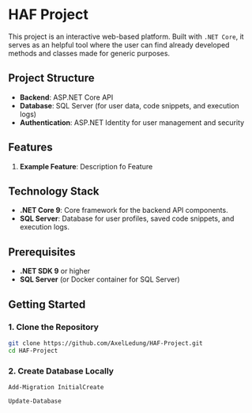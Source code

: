 # HAF Project

This project is an interactive web-based platform.
Built with `.NET Core`, it serves as an helpful tool where the user can find already developed methods and classes made for generic purposes. 

## Project Structure

- **Backend**: ASP.NET Core API
- **Database**: SQL Server (for user data, code snippets, and execution logs)
- **Authentication**: ASP.NET Identity for user management and security

## Features

1. **Example Feature**: Description fo Feature

## Technology Stack

- **.NET Core 9**: Core framework for the backend API components.
- **SQL Server**: Database for user profiles, saved code snippets, and execution logs.

## Prerequisites

- **.NET SDK 9** or higher
- **SQL Server** (or Docker container for SQL Server)

## Getting Started

### 1. Clone the Repository

```bash
git clone https://github.com/AxelLedung/HAF-Project.git
cd HAF-Project
```
### 2. Create Database Locally

```Package Manager Console
Add-Migration InitialCreate

Update-Database
```
